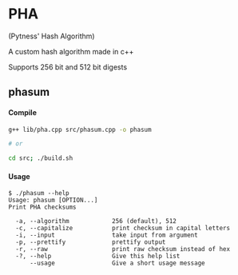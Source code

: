 # PHA

(Pytness' Hash Algorithm)

A custom hash algorithm made in c++

Supports 256 bit and 512 bit digests

## phasum
#### Compile

```bash
g++ lib/pha.cpp src/phasum.cpp -o phasum

# or

cd src; ./build.sh
```

#### Usage

```
$ ./phasum --help
Usage: phasum [OPTION...]
Print PHA checksums

  -a, --algorithm            256 (default), 512
  -c, --capitalize           print checksum in capital letters
  -i, --input                take input from argument
  -p, --prettify             prettify output
  -r, --raw                  print raw checksum instead of hex
  -?, --help                 Give this help list
      --usage                Give a short usage message
````
